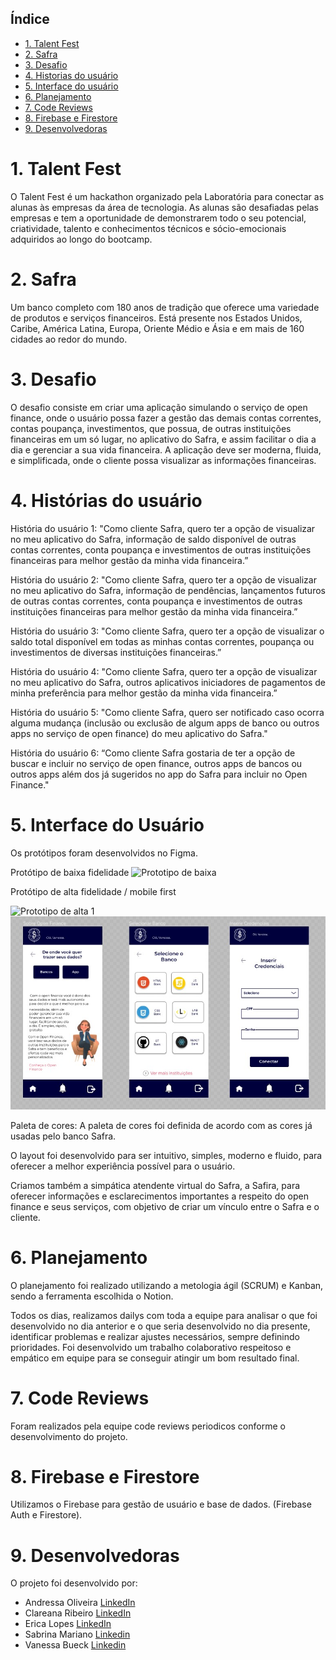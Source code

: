 ## Índice

* [1. Talent Fest](#1-talent-fest)
* [2. Safra](#2-safra)
* [3. Desafio](#3-desafio)
* [4. Historias do usuário](#4-historias-do-usuário)
* [5. Interface do usuário](#5-interface-do-usuário)
* [6. Planejamento](#6-planejamento)
* [7. Code Reviews](#7-code-reviews)
* [8. Firebase e Firestore](#8-firebase-e-firestore)
* [9. Desenvolvedoras](#10-desenvolvedoras)

# 1. Talent Fest

O Talent Fest é um hackathon organizado pela Laboratória para conectar as alunas às empresas da área de tecnologia. As alunas são desafiadas pelas empresas e tem a oportunidade de demonstrarem todo o seu potencial, criatividade, talento e conhecimentos técnicos e sócio-emocionais adquiridos ao longo do bootcamp.

# 2. Safra

Um banco completo com 180 anos de tradição que oferece uma variedade de produtos e serviços financeiros. Está presente nos Estados Unidos, Caribe, América Latina, Europa, Oriente Médio e Ásia e em mais de 160 cidades ao redor do mundo. 

# 3. Desafio

O desafio consiste em criar uma aplicação simulando o serviço de open finance, onde o usuário possa fazer a gestão das demais contas correntes, contas poupança, investimentos, que possua, de outras instituições financeiras em um só lugar, no aplicativo do Safra, e assim facilitar o dia a dia e gerenciar a sua vida financeira. A aplicação deve ser moderna, fluida, e simplificada, onde o cliente possa visualizar as informações financeiras. 

# 4. Histórias do usuário

História do usuário 1: 
"Como cliente Safra, quero ter a opção de visualizar no meu aplicativo do Safra, informação de saldo disponível de outras contas correntes, conta poupança e investimentos de outras instituições financeiras para melhor gestão da minha vida financeira.”

História do usuário 2: 
"Como cliente Safra, quero ter a opção de visualizar no meu aplicativo do Safra, informação de pendências, lançamentos futuros de outras contas correntes, conta poupança e investimentos de outras instituições financeiras para melhor gestão da minha vida financeira.”

História do usuário 3: 
"Como cliente Safra, quero ter a opção de visualizar o saldo total disponível em todas as minhas contas correntes, poupança ou investimentos de diversas instituições financeiras.”

História do usuário 4: 
"Como cliente Safra, quero ter a opção de visualizar no meu aplicativo do Safra, outros aplicativos iniciadores de pagamentos de minha preferência para melhor gestão da minha vida financeira.”

História do usuário 5: 
"Como cliente Safra, quero ser notificado caso ocorra alguma mudança (inclusão ou exclusão de algum apps de banco ou outros apps no serviço de open finance) do meu aplicativo do Safra."

História do usuário 6:
“Como cliente Safra gostaria de ter a opção de buscar e incluir no serviço de open finance, outros apps de bancos ou outros apps além dos já sugeridos no app do Safra para incluir no Open Finance."

# 5. Interface do Usuário

Os protótipos foram desenvolvidos no Figma.

Protótipo de baixa fidelidade
![Prototipo de baixa](src/img/prototipobaixa.png) 

Protótipo de alta fidelidade / mobile first

![Prototipo de alta 1](src/img/prototipoalta1.png) 
![Prototipo de alta 2](src/img/prototipoalta2.jpeg)

Paleta de cores:
A paleta de cores foi definida de acordo com as cores já usadas pelo banco Safra.

O layout foi desenvolvido para ser intuitivo, simples, moderno e fluido, para oferecer a melhor experiência possível para o usuário.

Criamos também a simpática atendente virtual do Safra, a Safira, para oferecer informações e esclarecimentos importantes a respeito do open finance e seus serviços, com objetivo de criar um vínculo entre o Safra e o cliente.

# 6. Planejamento

O planejamento foi realizado utilizando a metologia ágil (SCRUM) e Kanban, sendo a ferramenta escolhida o Notion.

Todos os dias, realizamos dailys com toda a equipe para analisar o que foi desenvolvido no dia anterior e o que seria desenvolvido no dia presente, identificar problemas e realizar ajustes necessários, sempre definindo prioridades. Foi desenvolvido um trabalho colaborativo respeitoso e empático em equipe para se conseguir atingir um bom resultado final.

# 7. Code Reviews

Foram realizados pela equipe code reviews periodicos conforme o desenvolvimento do projeto.

# 8. Firebase e Firestore

Utilizamos o Firebase para gestão de usuário e base de dados. (Firebase Auth e Firestore).


# 9. Desenvolvedoras

O projeto foi desenvolvido por:

* Andressa Oliveira [LinkedIn]( https://www.linkedin.com/in/andressa-oliveira-front-end/) 
* Clareana Ribeiro [LinkedIn](https://www.linkedin.com/in/clareanaribeiro/)
* Erica Lopes [LinkedIn](https://www.linkedin.com/in/blericalopes/)
* Sabrina Mariano [Linkedin](https://www.linkedin.com/in/sabrina-dias-mariano/)
* Vanessa Bueck [Linkedin](https://www.linkedin.com/in/vanessa-bueck/)
